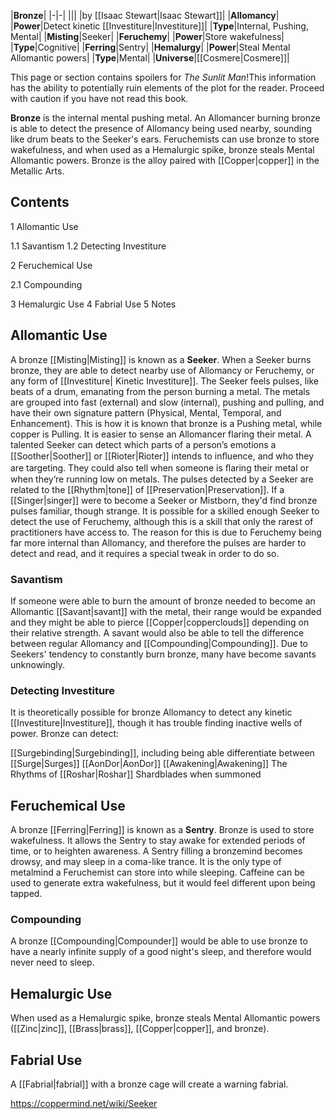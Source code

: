 |**Bronze**|
|-|-|
|||
|by [[Isaac Stewart\|Isaac Stewart]]|
|**Allomancy**|
|**Power**|Detect kinetic [[Investiture\|Investiture]]|
|**Type**|Internal, Pushing, Mental|
|**Misting**|Seeker|
|**Feruchemy**|
|**Power**|Store wakefulness|
|**Type**|Cognitive|
|**Ferring**|Sentry|
|**Hemalurgy**|
|**Power**|Steal Mental Allomantic powers|
|**Type**|Mental|
|**Universe**|[[Cosmere\|Cosmere]]|

This page or section contains spoilers for *The Sunlit Man*!This information has the ability to potentially ruin elements of the plot for the reader. Proceed with caution if you have not read this book.

**Bronze** is the internal mental pushing metal. An Allomancer burning bronze is able to detect the presence of Allomancy being used nearby, sounding like drum beats to the Seeker's ears. Feruchemists can use bronze to store wakefulness, and when used as a Hemalurgic spike, bronze steals Mental Allomantic powers.
Bronze is the alloy paired with [[Copper\|copper]] in the Metallic Arts.

## Contents

1 Allomantic Use

1.1 Savantism
1.2 Detecting Investiture


2 Feruchemical Use

2.1 Compounding


3 Hemalurgic Use
4 Fabrial Use
5 Notes


## Allomantic Use
A bronze [[Misting\|Misting]] is known as a **Seeker**. When a Seeker burns bronze, they are able to detect nearby use of Allomancy or Feruchemy, or any form of [[Investiture\| Kinetic Investiture]]. The Seeker feels pulses, like beats of a drum, emanating from the person burning a metal. The metals are grouped into fast (external) and slow (internal), pushing and pulling, and have their own signature pattern (Physical, Mental, Temporal, and Enhancement). This is how it is known that bronze is a Pushing metal, while copper is Pulling.
It is easier to sense an Allomancer flaring their metal. A talented Seeker can detect which parts of a person’s emotions a [[Soother\|Soother]] or [[Rioter\|Rioter]] intends to inﬂuence, and who they are targeting. They could also tell when someone is ﬂaring their metal or when they’re running low on metals.
The pulses detected by a Seeker are related to the [[Rhythm\|tone]] of [[Preservation\|Preservation]]. If a [[Singer\|singer]] were to become a Seeker or Mistborn, they'd find bronze pulses familiar, though strange.
It is possible for a skilled enough Seeker to detect the use of Feruchemy, although this is a skill that only the rarest of practitioners have access to. The reason for this is due to Feruchemy being far more internal than Allomancy, and therefore the pulses are harder to detect and read, and it requires a special tweak in order to do so.

### Savantism
If someone were able to burn the amount of bronze needed to become an Allomantic [[Savant\|savant]] with the metal, their range would be expanded and they might be able to pierce [[Copper\|copperclouds]] depending on their relative strength. A savant would also be able to tell the difference between regular Allomancy and [[Compounding\|Compounding]]. Due to Seekers' tendency to constantly burn bronze, many have become savants unknowingly.

### Detecting Investiture
It is theoretically possible for bronze Allomancy to detect any kinetic [[Investiture\|Investiture]], though it has trouble finding inactive wells of power.
Bronze can detect:

[[Surgebinding\|Surgebinding]], including being able differentiate between [[Surge\|Surges]]
[[AonDor\|AonDor]]
[[Awakening\|Awakening]]
The Rhythms of [[Roshar\|Roshar]]
Shardblades when summoned
## Feruchemical Use
A bronze [[Ferring\|Ferring]] is known as a **Sentry**. Bronze is used to store wakefulness. It allows the Sentry to stay awake for extended periods of time, or to heighten awareness. A Sentry filling a bronzemind becomes drowsy, and may sleep in a coma-like trance. It is the only type of metalmind a Feruchemist can store into while sleeping. Caffeine can be used to generate extra wakefulness, but it would feel different upon being tapped.

### Compounding
A bronze [[Compounding\|Compounder]] would be able to use bronze to have a nearly infinite supply of a good night's sleep, and therefore would never need to sleep.

## Hemalurgic Use
When used as a Hemalurgic spike, bronze steals Mental Allomantic powers ([[Zinc\|zinc]], [[Brass\|brass]], [[Copper\|copper]], and bronze).

## Fabrial Use
A [[Fabrial\|fabrial]] with a bronze cage will create a warning fabrial.



https://coppermind.net/wiki/Seeker